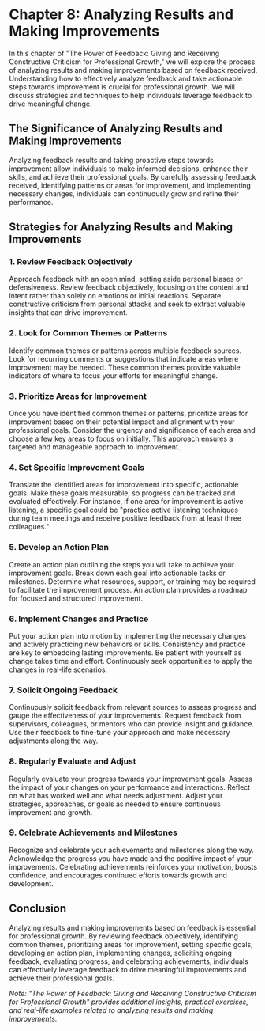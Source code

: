 Chapter 8: Analyzing Results and Making Improvements
====================================================

In this chapter of "The Power of Feedback: Giving and Receiving Constructive Criticism for Professional Growth," we will explore the process of analyzing results and making improvements based on feedback received. Understanding how to effectively analyze feedback and take actionable steps towards improvement is crucial for professional growth. We will discuss strategies and techniques to help individuals leverage feedback to drive meaningful change.

The Significance of Analyzing Results and Making Improvements
-------------------------------------------------------------

Analyzing feedback results and taking proactive steps towards improvement allow individuals to make informed decisions, enhance their skills, and achieve their professional goals. By carefully assessing feedback received, identifying patterns or areas for improvement, and implementing necessary changes, individuals can continuously grow and refine their performance.

Strategies for Analyzing Results and Making Improvements
--------------------------------------------------------

### 1. Review Feedback Objectively

Approach feedback with an open mind, setting aside personal biases or defensiveness. Review feedback objectively, focusing on the content and intent rather than solely on emotions or initial reactions. Separate constructive criticism from personal attacks and seek to extract valuable insights that can drive improvement.

### 2. Look for Common Themes or Patterns

Identify common themes or patterns across multiple feedback sources. Look for recurring comments or suggestions that indicate areas where improvement may be needed. These common themes provide valuable indicators of where to focus your efforts for meaningful change.

### 3. Prioritize Areas for Improvement

Once you have identified common themes or patterns, prioritize areas for improvement based on their potential impact and alignment with your professional goals. Consider the urgency and significance of each area and choose a few key areas to focus on initially. This approach ensures a targeted and manageable approach to improvement.

### 4. Set Specific Improvement Goals

Translate the identified areas for improvement into specific, actionable goals. Make these goals measurable, so progress can be tracked and evaluated effectively. For instance, if one area for improvement is active listening, a specific goal could be "practice active listening techniques during team meetings and receive positive feedback from at least three colleagues."

### 5. Develop an Action Plan

Create an action plan outlining the steps you will take to achieve your improvement goals. Break down each goal into actionable tasks or milestones. Determine what resources, support, or training may be required to facilitate the improvement process. An action plan provides a roadmap for focused and structured improvement.

### 6. Implement Changes and Practice

Put your action plan into motion by implementing the necessary changes and actively practicing new behaviors or skills. Consistency and practice are key to embedding lasting improvements. Be patient with yourself as change takes time and effort. Continuously seek opportunities to apply the changes in real-life scenarios.

### 7. Solicit Ongoing Feedback

Continuously solicit feedback from relevant sources to assess progress and gauge the effectiveness of your improvements. Request feedback from supervisors, colleagues, or mentors who can provide insight and guidance. Use their feedback to fine-tune your approach and make necessary adjustments along the way.

### 8. Regularly Evaluate and Adjust

Regularly evaluate your progress towards your improvement goals. Assess the impact of your changes on your performance and interactions. Reflect on what has worked well and what needs adjustment. Adjust your strategies, approaches, or goals as needed to ensure continuous improvement and growth.

### 9. Celebrate Achievements and Milestones

Recognize and celebrate your achievements and milestones along the way. Acknowledge the progress you have made and the positive impact of your improvements. Celebrating achievements reinforces your motivation, boosts confidence, and encourages continued efforts towards growth and development.

Conclusion
----------

Analyzing results and making improvements based on feedback is essential for professional growth. By reviewing feedback objectively, identifying common themes, prioritizing areas for improvement, setting specific goals, developing an action plan, implementing changes, soliciting ongoing feedback, evaluating progress, and celebrating achievements, individuals can effectively leverage feedback to drive meaningful improvements and achieve their professional goals.

*Note: "The Power of Feedback: Giving and Receiving Constructive Criticism for Professional Growth" provides additional insights, practical exercises, and real-life examples related to analyzing results and making improvements.*
